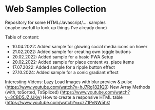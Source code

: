 # Web Samples Collection

Repository for some HTML/Javascript/.... samples  
(maybe usefull to look up things I've already done)

Table of content:  
* 10.04.2022: Added sample for glowing social media icons on hover
* 21.02.2022: Added sample for creating own toggle buttons
* 20.02.2022: Added sample for a basic PWA Setup
* 20.02.2022: Added sample for place content vs. place items  
* 17.07.2022: Added sample for a ripple button effect
* 27.10.2024: Added sample for a conic gradiant effect

Interesting Videos:
Lazy Load Images with blur preview & pulse (https://www.youtube.com/watch?v=hJ7Rg1821Q0)
New Array Methods (with, toSorted, ToSpliced) (https://www.youtube.com/watch?v=3CBD5JZJJKw)
How to create a responsive HTML table (https://www.youtube.com/watch?v=czZ1PvNW5hk)